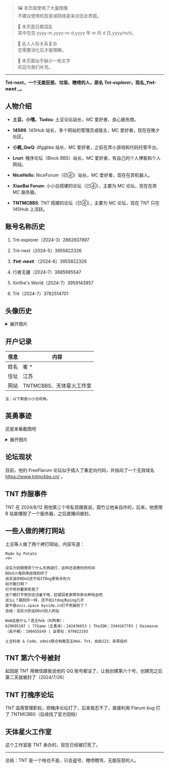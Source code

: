 > 🖼️ 本页面使用了大量图像  
不建议使用机型差或网络差来浏览此界面。


> 🔔 本页面日期混乱  
其中包含 yyyy-m,yyyy-m-d,yyyy 年 m 月 d 日,yyyy/m/d。


> 👤 此人人际关系复杂  
您需要消化后才能理解。


> 📄 本页面似乎缺少一些文字  
欢迎为我们补充。

___
**Tnt-next，一个无能狂怒、垃圾、瞎喷的人，原名 _Tnt-explorer_，现名_𝙏𝙣𝙩-𝙣𝙚𝙭𝙩._。**  

## 人物介绍

- **土豆、小嘿、Tudou**: 土豆论坛站长，MC 爱好者，良心服务商。  

- **14569**: 145Hub 站长，多个网站的管理员或版主，MC 爱好者，现在在晚夕社区。  

- **小枫_QwQ**: dfggbbs 站长，MC 爱好者，之前在弄小游戏和代码托管平台。  

- **Lruri**: 槐序论坛（Block BBS）站长，MC 爱好者，有自己的个人博客和个人网站。  

- **NiceHello**: NiceForum（已④）站长，MC 爱好者，现在在弄机器人。  

- **XiaoBai Forum**: 小小白搭建的论坛（已④），主要为 MC 论坛，现在在弄 MC 服务器。  

- **TNTMCBBS**: TNT 搭建的论坛（已④），主要为 MC 论坛，现在 TNT 只在 145Hub 上活跃。  

## 账号名称历史

1. Tnt-explorer（2024-3）2862607897  

2. Tnt-next（2024-5）3955822326  

3. 𝙏𝙣𝙩-𝙣𝙚𝙭𝙩.（2024-6）3955822326  

4. 行者无疆（2024-7）3885985547  

5. Xinfire's World（2024-7）3959143857  

6. Tnt（2024-7）3782514701  

## 头像历史
<details>
<summary>展开图片</summary>

[1]
![](https://gcore.jsdelivr.net/gh/lezinote/imgs@master/tnt/tx_01.jpg)

[2,3]
![](https://gcore.jsdelivr.net/gh/lezinote/imgs@master/tnt/tx_02.jpg)

[4]
![](https://gcore.jsdelivr.net/gh/lezinote/imgs@master/tnt/tx_03.jpg)

[5]
![](https://gcore.jsdelivr.net/gh/lezinote/imgs@master/tnt/tx_04.jpg)

[6]
QQ 默认头像小海豚  
</details>

## 开户记录

| 信息 | 内容 |
| --- | --- |
| 姓名 | 崔 \* |
| 住址 | 江苏 |
| 网站 | TNTMCBBS、天体星火工作室 |

`注：以下都是小小白视角。`

## 英勇事迹

还是来看截图吧  

<details>
<summary>展开图片</summary>

![](https://gcore.jsdelivr.net/gh/lezinote/imgs@master/tnt/tnt_01.jpg)
![](https://gcore.jsdelivr.net/gh/lezinote/imgs@master/tnt/tnt_02.jpg)
![](https://gcore.jsdelivr.net/gh/lezinote/imgs@master/tnt/tnt_03.jpg)
![](https://gcore.jsdelivr.net/gh/lezinote/imgs@master/tnt/tnt_04.jpg)
![](https://gcore.jsdelivr.net/gh/lezinote/imgs@master/tnt/tnt_05.jpg)
![](https://gcore.jsdelivr.net/gh/lezinote/imgs@master/tnt/tnt_06.jpg)
![](https://gcore.jsdelivr.net/gh/lezinote/imgs@master/tnt/tnt_07.jpg)
![](https://gcore.jsdelivr.net/gh/lezinote/imgs@master/tnt/tnt_08.jpg)
![](https://gcore.jsdelivr.net/gh/lezinote/imgs@master/tnt/tnt_09.jpg)
![](https://gcore.jsdelivr.net/gh/lezinote/imgs@master/tnt/tnt_10.jpg)
![](https://gcore.jsdelivr.net/gh/lezinote/imgs@master/tnt/tnt_11.jpg)
![](https://gcore.jsdelivr.net/gh/lezinote/imgs@master/tnt/tnt_12.jpg)
![](https://gcore.jsdelivr.net/gh/lezinote/imgs@master/tnt/tnt_13.jpg)
![](https://gcore.jsdelivr.net/gh/lezinote/imgs@master/tnt/tnt_14.jpg)
![](https://gcore.jsdelivr.net/gh/lezinote/imgs@master/tnt/tnt_15.jpg)
![](https://gcore.jsdelivr.net/gh/lezinote/imgs@master/tnt/tnt_16.jpg)
![](https://gcore.jsdelivr.net/gh/lezinote/imgs@master/tnt/tnt_17.jpg)
![](https://gcore.jsdelivr.net/gh/lezinote/imgs@master/tnt/tnt_18.jpg)
![](https://gcore.jsdelivr.net/gh/lezinote/imgs@master/tnt/tnt_19.jpg)
![](https://gcore.jsdelivr.net/gh/lezinote/imgs@master/tnt/tnt_20.jpg)

</details>

## 论坛现状

目前，他的 FreeFlarum 论坛似乎插入了重定向代码，并指向了一个无效域名 https://www.tntmcbbs.cn/ 。 

## TNT 炸服事件

TNT 在 2024/8/12 用他第三个号私信跟我说，腐竹让他亲自炸的，后来，他使用 B 站直播毁了一个服务器，之后直播间被封。  

## 一些人做的拷打网站

土豆等人做了两个拷打网站，内容写道：  

```
Made by Potato
=V=

没实力别随便弄个什么东西就打，这样还浪费你的时间
DDoS小鬼别来给我刮痧了
说实话你DDoS还不如ITDog更有杀伤力
别不敢打啊？
打不死你要笑死我了
这个都打不死你还活着干啥，赶紧回老家帮你家长种地去吧
这么L？跟刮痧一样，还不如itdog多ping几次
是不是ovis.space byside.cn打不死破防了？
总结：没实力别去DDoS别人网站

WoW这是什么？吾王hek（刘昀青）：
629695107 | 77Game（王勇泽）：242436653 | TheIDK：3344167703 | Daimaxue（高子枫）：190455549 | 柒零社：979922193

土豆科技 & Code，admin联合制裁吾王Hek，Tnt，自由123，染零组织
```

## TNT 第六个号被封

起因是 TNT 用微信跟我说他的 QQ 账号都没了，让我创建第六个号，创建完之后第二天就被封了（2024/7/26）  

## TNT 打槐序论坛

TNT 滥用管理职权，把槐序论坛打了，后来我忍不了，直接利用 Flarum bug 打了 TNTMCBBS（后续找了官方回档）  

## 天体星火工作室

这个工作室是 TNT 承办的，现在已经被打死了。  

___
总结：TNT 是一个啥也不是、只会盗号、瞎喷瞎骂、无能狂怒的人。  
